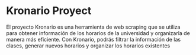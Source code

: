 # Kronario Proyect
El proyecto Kronario es una herramienta de web scraping que se utiliza para obtener información de los horarios de la universidad y organizarla de manera más eficiente. Con Kronario, podrás filtrar la información de las clases, generar nuevos horarios y organizar los horarios existentes
